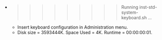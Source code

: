 * >>>>>>>>> Running inst-std-system-keyboard.sh ...
  * Insert keyboard configuration in Administration menu.
  * Disk size = 3593444K. Space Used = 4K. Runtime = 00:00:00:01.
